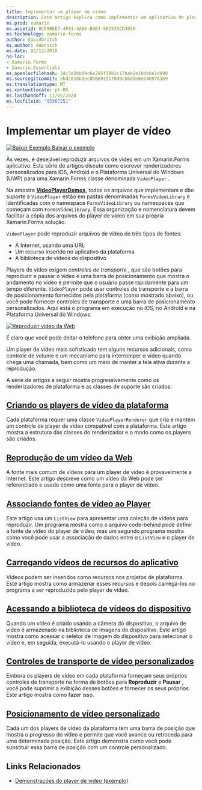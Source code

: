 ```yaml
---
title: Implementar um player de vídeo
description: Este artigo explica como implementar um aplicativo de player de vídeo usando o Xamarin.Forms .
ms.prod: xamarin
ms.assetid: 0CE9BEE7-4F81-4A00-B9B3-5E2535CD3050
ms.technology: xamarin-forms
author: davidbritch
ms.author: dabritch
ms.date: 02/12/2018
no-loc:
- Xamarin.Forms
- Xamarin.Essentials
ms.openlocfilehash: 34c3e2bb09c6e285f38b3c17bab2e10debe1d890
ms.sourcegitcommit: ebdc016b3ec0b06915170d0cbbd9e0e2469763b9
ms.translationtype: MT
ms.contentlocale: pt-BR
ms.lasthandoff: 11/05/2020
ms.locfileid: "93367251"
---
```

# <a name="implementing-a-video-player"></a>Implementar um player de vídeo

[![Baixar Exemplo](~/media/shared/download.png) Baixar o exemplo](/samples/xamarin/xamarin-forms-samples/customrenderers-videoplayerdemos)

Às vezes, é desejável reproduzir arquivos de vídeo em um Xamarin.Forms aplicativo. Esta série de artigos discute como escrever renderizadores personalizados para iOS, Android e o Plataforma Universal do Windows (UWP) para uma Xamarin.Forms classe denominada `VideoPlayer` .

Na amostra [**VideoPlayerDemos**](/samples/xamarin/xamarin-forms-samples/customrenderers-videoplayerdemos), todos os arquivos que implementam e dão suporte a `VideoPlayer` estão em pastas denominadas `FormsVideoLibrary` e identificadas com o namespace `FormsVideoLibrary` ou namespaces que começam com `FormsVideoLibrary`. Essa organização e nomenclatura devem facilitar a cópia dos arquivos do player de vídeo em sua própria Xamarin.Forms solução.

`VideoPlayer` pode reproduzir arquivos de vídeo de três tipos de fontes:

- A Internet, usando uma URL
- Um recurso inserido no aplicativo da plataforma
- A biblioteca de vídeos do dispositivo

Players de vídeo exigem *controles de transporte* , que são botões para reproduzir e pausar o vídeo e uma barra de posicionamento que mostra o andamento no vídeo e permite que o usuário passe rapidamente para um tempo diferente. `VideoPlayer` pode usar controles de transporte e a barra de posicionamento fornecidos pela plataforma (como mostrado abaixo), ou você pode fornecer controles de transporte e uma barra de posicionamento personalizados. Aqui está o programa em execução no iOS, no Android e na Plataforma Universal do Windows:

[![Reproduzir vídeo da Web](web-videos-images/playwebvideo-small.png "Reproduzir vídeo da Web")](web-videos-images/playwebvideo-large.png#lightbox "Reproduzir vídeo da Web")

É claro que você pode deitar o telefone para obter uma exibição ampliada.

Um player de vídeo mais sofisticado tem alguns recursos adicionais, como controle de volume e um mecanismo para interromper o vídeo quando chega uma chamada, bem como um meio de manter a tela ativa durante a reprodução.

A série de artigos a seguir mostra progressivamente como os renderizadores de plataforma e as classes de suporte são criados:

## <a name="creating-the-platform-video-players"></a>[Criando os players de vídeo da plataforma](player-creation.md)

Cada plataforma requer uma classe `VideoPlayerRenderer` que cria e mantém um controle de player de vídeo compatível com a plataforma. Este artigo mostra a estrutura das classes do renderizador e o modo como os players são criados.

## <a name="playing-a-web-video"></a>[Reprodução de um vídeo da Web](web-videos.md)

A fonte mais comum de vídeos para um player de vídeo é provavelmente a Internet. Este artigo descreve como um vídeo da Web pode ser referenciado e usado como uma fonte para o player de vídeo.

## <a name="binding-video-sources-to-the-player"></a>[Associando fontes de vídeo ao Player](source-bindings.md)

Este artigo usa um `ListView` para apresentar uma coleção de vídeos para reproduzir. Um programa mostra como o arquivo code-behind pode definir a fonte de vídeo do player de vídeo, mas um segundo programa mostra como você pode usar a associação de dados entre o `ListView` e o player de vídeo.

## <a name="loading-application-resource-videos"></a>[Carregando vídeos de recursos do aplicativo](loading-resources.md)

Vídeos podem ser inseridos como recursos nos projetos de plataforma. Este artigo mostra como armazenar esses recursos e depois carregá-los no programa a ser reproduzido pelo player de vídeo.

## <a name="accessing-the-devices-video-library"></a>[Acessando a biblioteca de vídeos do dispositivo](accessing-library.md)

Quando um vídeo é criado usando a câmera do dispositivo, o arquivo de vídeo é armazenado na biblioteca de imagens do dispositivo. Este artigo mostra como acessar o seletor de imagem do dispositivo para selecionar o vídeo e, em seguida, executá-lo usando o player de vídeo.

## <a name="custom-video-transport-controls"></a>[Controles de transporte de vídeo personalizados](custom-transport.md)

Embora os players de vídeo em cada plataforma forneçam seus próprios controles de transporte na forma de botões para **Reproduzir** e **Pausar** , você pode suprimir a exibição desses botões e fornecer os seus próprios. Este artigo mostra como fazer isso.

## <a name="custom-video-positioning"></a>[Posicionamento de vídeo personalizado](custom-positioning.md)

Cada um dos players de vídeo da plataforma tem uma barra de posição que mostra o progresso do vídeo e permite que você avance ou retroceda para uma determinada posição. Este artigo demonstra como você pode substituir essa barra de posição com um controle personalizado.

## <a name="related-links"></a>Links Relacionados

- [Demonstrações do player de vídeo (exemplo)](/samples/xamarin/xamarin-forms-samples/customrenderers-videoplayerdemos)